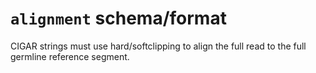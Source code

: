 # `alignment` schema/format




CIGAR strings must use hard/softclipping to align the full read to the full
germline reference segment.



